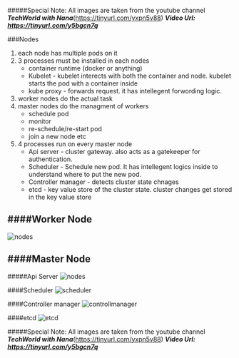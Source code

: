 #####Special Note: All images are taken from the youtube channel ***TechWorld with Nana***(https://tinyurl.com/yxpn5v88) 
***Video Url: https://tinyurl.com/y5bgcn7q***

###Nodes
1. each node has multiple pods on it
2. 3 processes must be installed in each nodes
   * container runtime (docker or anything)
   * Kubelet - kubelet interects with both the container and node. kubelet starts the pod with a container inside
   * kube proxy - forwards request. it has intellegent forwording logic.  
3. worker nodes do the actual task
4. master nodes do the managment of workers
   * schedule pod
   * monitor
   * re-schedule/re-start pod
   * join a new node etc  
5. 4 processes run on every master node
   * Api server - cluster gateway. also acts as a gatekeeper for authentication.
   * Scheduler - Schedule new pod. It has intellegent logics inside to understand where to put the new pod. 
   * Controller manager - detects cluster state chnages
   * etcd - key value store of the cluster state. cluster changes get stored in the key value store

####Worker Node
-----------------
![nodes](https://user-images.githubusercontent.com/26240597/103597679-2b6f0a80-4f44-11eb-9e25-df57f7247b70.png)

####Master Node
----------------
#####Api Server
![nodes](https://user-images.githubusercontent.com/26240597/103597679-2b6f0a80-4f44-11eb-9e25-df57f7247b70.png)

####Scheduler
![scheduler](https://user-images.githubusercontent.com/26240597/103598235-74738e80-4f45-11eb-8866-3e3abeb18685.png)

####Controller manager
![controllmanager](https://user-images.githubusercontent.com/26240597/103598521-29a64680-4f46-11eb-9beb-d4c6d824e0eb.png)

####etcd
![etcd](https://user-images.githubusercontent.com/26240597/103598527-2b700a00-4f46-11eb-94e3-ea3e2f2a6036.png)


#####Special Note: All images are taken from the youtube channel ***TechWorld with Nana***(https://tinyurl.com/yxpn5v88) 
***Video Url: https://tinyurl.com/y5bgcn7q***